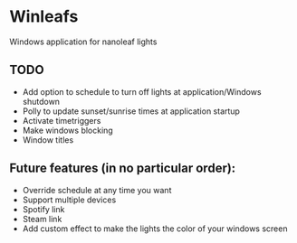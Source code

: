 # Winleafs
Windows application for nanoleaf lights

## TODO
- Add option to schedule to turn off lights at application/Windows shutdown
- Polly to update sunset/sunrise times at application startup
- Activate timetriggers
- Make windows blocking
- Window titles

## Future features (in no particular order):
- Override schedule at any time you want
- Support multiple devices
- Spotify link
- Steam link
- Add custom effect to make the lights the color of your windows screen
